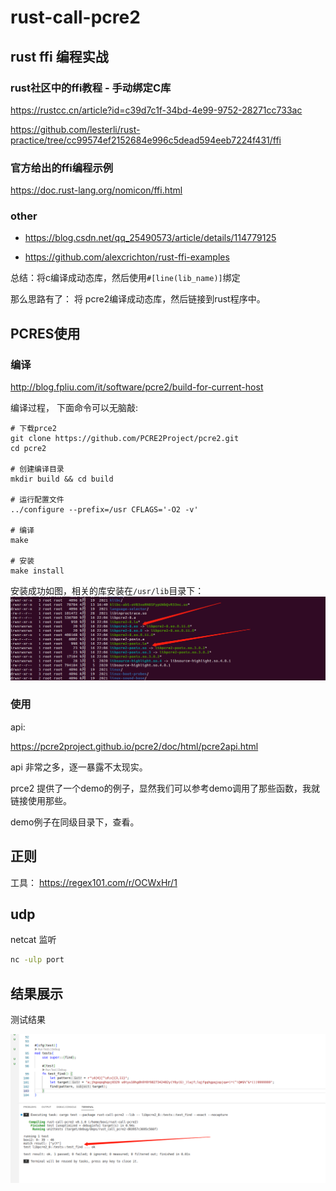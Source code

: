 # rust-call-pcre2


## rust ffi 编程实战

### rust社区中的ffi教程 - 手动绑定C库

https://rustcc.cn/article?id=c39d7c1f-34bd-4e99-9752-28271cc733ac

https://github.com/lesterli/rust-practice/tree/cc99574ef2152684e996c5dead594eeb7224f431/ffi


### 官方给出的ffi编程示例

https://doc.rust-lang.org/nomicon/ffi.html

### other

- https://blog.csdn.net/qq_25490573/article/details/114779125

- https://github.com/alexcrichton/rust-ffi-examples


总结：将c编译成动态库，然后使用`#[line(lib_name)]`绑定


那么思路有了： 将 pcre2编译成动态库，然后链接到rust程序中。


## PCRES使用

### 编译

http://blog.fpliu.com/it/software/pcre2/build-for-current-host

编译过程， 下面命令可以无脑敲:
```
# 下载prce2
git clone https://github.com/PCRE2Project/pcre2.git
cd pcre2

# 创建编译目录
mkdir build && cd build

# 运行配置文件
../configure --prefix=/usr CFLAGS='-O2 -v'

# 编译
make

# 安装
make install
```

安装成功如图，相关的库安装在`/usr/lib`目录下：
![](./img/pcre2.png)


### 使用

api:

https://pcre2project.github.io/pcre2/doc/html/pcre2api.html

api 非常之多，逐一暴露不太现实。

prce2 提供了一个demo的例子，显然我们可以参考demo调用了那些函数，我就链接使用那些。

demo例子在同级目录下，查看。



## 正则

工具： https://regex101.com/r/OCWxHr/1

## udp

netcat 监听
```bash
nc -ulp port
```



## 结果展示

测试结果

![](./img/result.png)